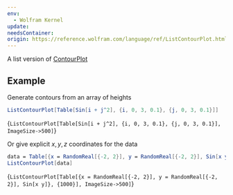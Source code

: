 ```yaml
---
env:
  - Wolfram Kernel
update: 
needsContainer: 
origin: https://reference.wolfram.com/language/ref/ListContourPlot.html
---
```

A list version of [ContourPlot](frontend/Reference/Plotting%20Functions/ContourPlot.md)
## Example
Generate contours from an array of heights
```mathematica
ListContourPlot[Table[Sin[i + j^2], {i, 0, 3, 0.1}, {j, 0, 3, 0.1}]]
```

<Wl >{`ListContourPlot[Table[Sin[i + j^2], {i, 0, 3, 0.1}, {j, 0, 3, 0.1}], ImageSize->500]`}</Wl>

Or give explicit $x,y,z$ coordinates for the data
```mathematica
data = Table[{x = RandomReal[{-2, 2}], y = RandomReal[{-2, 2}], Sin[x y]}, {1000}];
ListContourPlot[data]
```

<Wl >{`ListContourPlot[Table[{x = RandomReal[{-2, 2}], y = RandomReal[{-2, 2}], Sin[x y]}, {1000}], ImageSize->500]`}</Wl>